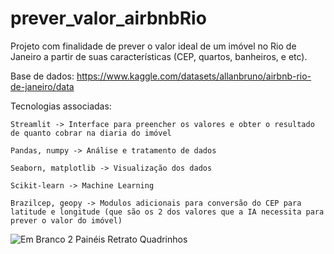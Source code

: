 # prever_valor_airbnbRio
Projeto com finalidade de prever o valor ideal de um imóvel no Rio de Janeiro a partir de suas características (CEP, quartos, banheiros, e etc).

Base de dados:
  https://www.kaggle.com/datasets/allanbruno/airbnb-rio-de-janeiro/data
  
Tecnologias associadas:
  
    Streamlit -> Interface para preencher os valores e obter o resultado de quanto cobrar na diaria do imóvel
    
    Pandas, numpy -> Análise e tratamento de dados
  
    Seaborn, matplotlib -> Visualização dos dados
    
    Scikit-learn -> Machine Learning

    Brazilcep, geopy -> Modulos adicionais para conversão do CEP para latitude e longitude (que são os 2 dos valores que a IA necessita para prever o valor do imóvel)

![Em Branco 2 Painéis Retrato Quadrinhos](https://github.com/RobertsLuis/prever_valor_airbnbRio/assets/130838869/faad76ea-611e-4de3-85bb-4c996c6bd695)
